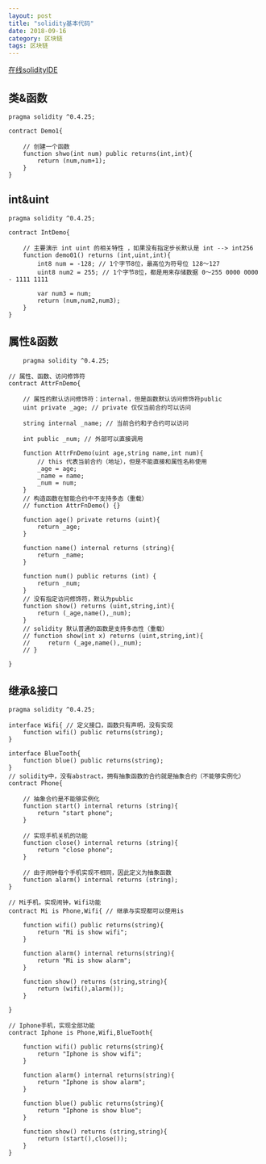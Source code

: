```yaml
---
layout: post
title: "solidity基本代码"
date: 2018-09-16
category: 区块链
tags: 区块链
---
```


[在线solidityIDE](https://remix.ethereum.org)  

## 类&函数

	pragma solidity ^0.4.25;

	contract Demo1{
	    
	    // 创建一个函数
	    function shwo(int num) public returns(int,int){
	        return (num,num+1);
	    }
	}


## int&uint

	pragma solidity ^0.4.25;

	contract IntDemo{
	    
	    // 主要演示 int uint 的相关特性 ，如果没有指定步长默认是 int --> int256
	    function demo01() returns (int,uint,int){
	        int8 num = -128; // 1个字节8位，最高位为符号位 128～127
	        uint8 num2 = 255; // 1个字节8位，都是用来存储数据 0～255 0000 0000 - 1111 1111
	        
	        var num3 = num;
	        return (num,num2,num3);
	    }
	}

## 属性&函数

		pragma solidity ^0.4.25;

	// 属性、函数、访问修饰符
	contract AttrFnDemo{
	    
	    // 属性的默认访问修饰符：internal，但是函数默认访问修饰符public
	    uint private _age; // private 仅仅当前合约可以访问
	    
	    string internal _name; // 当前合约和子合约可以访问
	    
	    int public _num; // 外部可以直接调用
	    
	    function AttrFnDemo(uint age,string name,int num){
	        // this 代表当前合约（地址），但是不能直接和属性名称使用
	        _age = age;
	        _name = name;
	        _num = num;
	    }
	    // 构造函数在智能合约中不支持多态（重载）
	    // function AttrFnDemo() {}
	    
	    function age() private returns (uint){
	        return _age;
	    }
	    
	    function name() internal returns (string){
	        return _name;
	    }
	    
	    function num() public returns (int) {
	        return _num;
	    }
	    // 没有指定访问修饰符，默认为public
	    function show() returns (uint,string,int){
	        return (_age,name(),_num);
	    }
	    // solidity 默认普通的函数是支持多态性（重载）
	    // function show(int x) returns (uint,string,int){
	    //     return (_age,name(),_num);
	    // }
	    
	}

## 继承&接口

	pragma solidity ^0.4.25;

	interface Wifi{ // 定义接口，函数只有声明，没有实现
	    function wifi() public returns(string);
	}

	interface BlueTooth{
	    function blue() public returns(string);
	}
	// solidity中，没有abstract，拥有抽象函数的合约就是抽象合约（不能够实例化）
	contract Phone{
	    
	    // 抽象合约是不能够实例化
	    function start() internal returns (string){
	        return "start phone";
	    }
	    
	    // 实现手机关机的功能
	    function close() internal returns (string){
	        return "close phone";
	    }
	    
	    // 由于闹钟每个手机实现不相同，因此定义为抽象函数
	    function alarm() internal returns (string);
	}

	// Mi手机，实现闹钟，Wifi功能
	contract Mi is Phone,Wifi{ // 继承与实现都可以使用is
	    
	    function wifi() public returns(string){
	        return "Mi is show wifi";
	    }
	    
	    function alarm() internal returns(string){
	        return "Mi is show alarm";
	    }
	    
	    function show() returns (string,string){
	        return (wifi(),alarm());
	    }
	    
	}

	// Iphone手机，实现全部功能
	contract Iphone is Phone,Wifi,BlueTooth{
	    
	    function wifi() public returns(string){
	        return "Iphone is show wifi";
	    }
	    
	    function alarm() internal returns(string){
	        return "Iphone is show alarm";
	    }
	    
	    function blue() public returns(string){
	        return "Iphone is show blue";
	    }
	    
	    function show() returns (string,string){
	        return (start(),close());
	    }
	}
